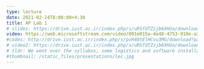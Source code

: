 ```yaml
---
type: lecture
date: 2021-02-24T8:00:00+4:30
title: AP Lab 1
# slides: https://drive.iust.ac.ir/index.php/s/uRSfdTZzjb6XHUa/download?path=%2FSlides&files=S1.pdf
video: https://web.microsoftstream.com/video/891e015a-4e48-4753-910e-a2c22c88988d
#codes: http://drive.iust.ac.ir/index.php/s/pvH40tElHCvu3MG/download?path=%2FCode&files=S1.zip
# video2: https://drive.iust.ac.ir/index.php/s/uRSfdTZzjb6XHUa/download?path=%2FVideos&files=S1-GIT.mp4
# tldr: We went over the syllabus, some logistics and software installations needed. We also explained what git is and discussed how some common problems can be addressed.
#thumbnail: /static_files/presentations/lec.jpg
---
```

